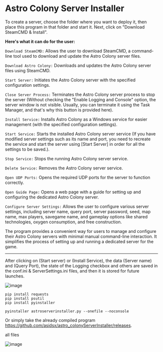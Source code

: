 # Astro Colony Server Installer

To create a server, choose the folder where you want to deploy it, then place this program in that folder and start it. Next, click on "Download SteamCMD & Install".

**Here's what it can do for the user:**

`Download SteamCMD:` Allows the user to download SteamCMD, a command-line tool used to download and update the Astro Colony server files.

`Download Astro Colony:` Downloads and updates the Astro Colony server files using SteamCMD.

`Start Server:` Initiates the Astro Colony server with the specified configuration settings.

`Close Server Process:` Terminates the Astro Colony server process to stop the server (Without checking the "Enable Logging and Console" option, the server window is not visible. Usually, you can terminate it using the Task Manager, and that's why this button is provided here).

`Install Service:` Installs Astro Colony as a Windows service for easier management (with the specified configuration settings).

`Start Service:` Starts the installed Astro Colony server service (If you have modified server settings such as its name and port, you need to recreate the service and start the server using [Start Server] in order for all the settings to be saved.).

`Stop Service:` Stops the running Astro Colony server service.

`Delete Service:` Removes the Astro Colony server service.

`Open UDP Ports:` Opens the required UDP ports for the server to function correctly.

`Open Guide Page:` Opens a web page with a guide for setting up and configuring the dedicated Astro Colony server.

`Configure Server Settings:` Allows the user to configure various server settings, including server name, query port, server password, seed, map name, max players, savegame name, and gameplay options like shared technologies, oxygen consumption, and free construction.

The program provides a convenient way for users to manage and configure their Astro Colony servers with minimal manual command-line interaction. It simplifies the process of setting up and running a dedicated server for the game.




---
After clicking on (Start server) or (Install Service), the data (Server name) and (Query Port), the state of the Logging checkbox and others are saved in the conf.ini & ServerSettings.ini files, and then it is stored for future launches.

![image](https://github.com/asidsx/astro_colonyServerInstaller/assets/106923482/d843ae25-6e30-43f5-9a43-d115c5ca2302)






```
pip install requests
pip install psutil
pip install pyinstaller
```
```
pyinstaller astroserverinstaller.py --onefile --noconsole
```

Or simply take the already compiled program https://github.com/asidsx/astro_colonyServerInstaller/releases.

all files

![image](https://github.com/asidsx/astro_colonyServerInstaller/assets/106923482/f261d868-b55b-4311-96aa-11575cb2dc3b)
